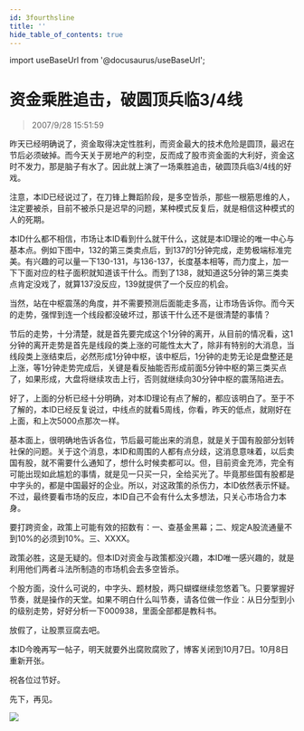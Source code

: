 ```yaml
---
id: 3fourthsline 
title: ''
hide_table_of_contents: true
---
```


import useBaseUrl from '@docusaurus/useBaseUrl';

# 资金乘胜追击，破圆顶兵临3/4线

> 2007/9/28 15:51:59

<div style={{color: '#FF0000', fontWeight: 'normal', fontSize: '18px'}}>

昨天已经明确说了，资金取得决定性胜利，而资金最大的技术危险是圆顶，最迟在节后必须破掉。而今天关于房地产的利空，反而成了股市资金面的大利好，资金这时不发力，那是脑子有水了。因此就上演了一场乘胜追击，破圆顶兵临3/4线的好戏。
 
注意，本ID已经说过了，在刀锋上舞蹈阶段，是多空皆杀，那些一根筋思维的人，注定要被杀，目前不被杀只是迟早的问题，某种模式反复后，就是相信这种模式的人的死期。
 
本ID什么都不相信，市场让本ID看到什么就干什么，这就是本ID理论的唯一中心与基本点。例如下图中，132的第三类卖点后，到137的1分钟完成，走势极端标准完美。有兴趣的可以量一下130-131，与136-137，长度基本相等，而力度上，加一下下面对应的柱子面积就知道该干什么。而到了138，就知道这5分钟的第三类卖点肯定没戏了，就算137没反应，139就提供了一个反应的机会。
 
当然，站在中枢震荡的角度，并不需要预测后面能走多高，让市场告诉你。而今天的走势，强悍到连一个线段都没破坏过，那该干什么还不是很清楚的事情？
 
节后的走势，十分清楚，就是首先要完成这个1分钟的离开，从目前的情况看，这1分钟的离开走势是首先是线段的类上涨的可能性太大了，除非有特别的大消息，当线段类上涨结束后，必然形成1分钟中枢，该中枢后，1分钟的走势无论是盘整还是上涨，等1分钟走势完成后，关键是看反抽能否形成前面5分钟中枢的第三类买点了，如果形成，大盘将继续攻击上行，否则就继续向30分钟中枢的震荡陷进去。
 
好了，上面的分析已经十分明确，对本ID理论有点了解的，都应该明白了。至于不了解的，本ID已经反复说过，中线点的就看5周线，你看，昨天的低点，就刚好在上面，和上次5000点那次一样。
 
基本面上，很明确地告诉各位，节后最可能出来的消息，就是关于国有股部分划转社保的问题。关于这个消息，本ID和周围的人都有点分歧，这消息意味着，以后卖国有股，就不需要什么通知了，想什么时候卖都可以。但，目前资金充沛，完全有可能出现如此尴尬的事情，就是见一只买一只，全给买光了。毕竟那些国有股都是中字头的，都是中国最好的企业。所以，对这政策的杀伤力，本ID依然表示怀疑。不过，最终要看市场的反应，本ID自己不会有什么太多想法，只关心市场合力本身。
 
要打跨资金，政策上可能有效的招数有：一、查基金黑幕；二、规定A股流通量不到10%的必须到10%。三、XXXX。
 
<p><span style={{fontWeight: '500', fontSize: '24px'}}>政策必胜，这是无疑的。</span>但本ID对资金与政策都没兴趣，<span style={{fontWeight: '500', fontSize: '24px'}}>本ID唯一感兴趣的，就是利用他们两者斗法所制造的市场机会去多空皆杀。</span></p>

个股方面，没什么可说的，中字头、题材股，两只蝴蝶继续忽悠着飞。只要掌握好节奏，就是操作的天堂。如果不明白什么叫节奏，请各位做一作业：从日分型到小的级别走势，好好分析一下000938，里面全部都是教科书。

放假了，让股票豆腐去吧。

本ID今晚再写一帖子，明天就要外出腐败腐败了，博客关闭到10月7日。10月8日重新开张。

祝各位过节好。

先下，再见。

</div>

<div style={{textAlign: 'left'}}>
<img src={useBaseUrl('https://gateway.ipfscdn.io/ipfs/QmXSnds2BF97yuZwYAMLwrpjQcuPcm22WGsFmBJfWFTEUM/economics/3fourthsline/20070928.jpg')} /><br/><br/>
</div>